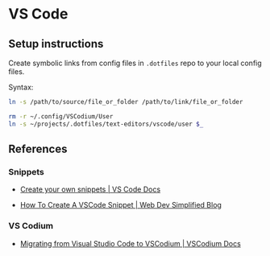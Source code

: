 # VS Code

## Setup instructions

Create symbolic links from config files in `.dotfiles` repo to your local config files.

Syntax:

```bash
ln -s /path/to/source/file_or_folder /path/to/link/file_or_folder
```

```bash
rm -r ~/.config/VSCodium/User
ln -s ~/projects/.dotfiles/text-editors/vscode/user $_
```

## References

### Snippets

- [Create your own snippets | VS Code Docs](https://code.visualstudio.com/docs/editor/userdefinedsnippets#_create-your-own-snippets)

- [How To Create A VSCode Snippet | Web Dev Simplified Blog](https://blog.webdevsimplified.com/2022-03/vscode-snippet/)

### VS Codium

- [Migrating from Visual Studio Code to VSCodium | VSCodium Docs](https://github.com/VSCodium/vscodium/blob/master/DOCS.md#migrating-from-visual-studio-code-to-vscodium)

